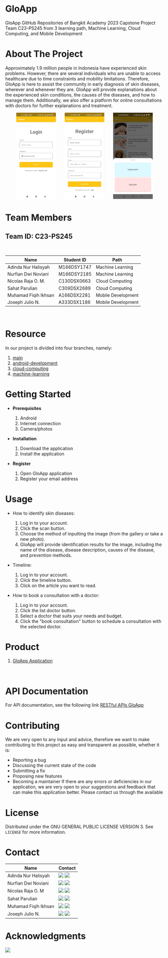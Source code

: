 # GloApp 

GloApp GitHub Repositories of Bangkit Academy 2023 Capstone Project Team C23-PS245 from 3 learning path, Machine Learning, Cloud Computing, and Mobile Development

# About The Project

Approximately 1.9 million people in Indonesia have experienced skin problems. However, there are several individuals who are unable to access healthcare due to time constraints and mobility limitations. Therefore, GloApp is here to assist the community in early diagnosis of skin diseases, wherever and whenever they are. GloApp will provide explanations about the experienced skin conditions, the causes of the diseases, and how to manage them. Additionally, we also offer a platform for online consultations with doctors for further explanations and treatment.

<p align="center">
	<img src="doc-pic/IMG-20230614-WA0043.jpg" width="25%"> &nbsp; &nbsp; &nbsp;
	<img src="doc-pic/reg.jpg" width="25%"> &nbsp; &nbsp; &nbsp;
	<img src="doc-pic/take.jpg" width="25%">
</p>

# Team Members

## Team ID: C23-PS245
<br>

| Name                  | Student ID | Path                |
| --------------------- | ---------- | ------------------- |
| Adinda Nur Halisyah   | M166DSY1747| Machine Learning    |
| Nurfian Dwi Noviani   | M166DSY2185| Machine Learning    |
| Nicolas Raja O. M.    | C130DSX0663| Cloud Computing     |
| Sahat Parulian	| C309DSX2689| Cloud Computing     |
| Muhamad Fiqih Ikhsan  | A166DSX2281| Mobile Development  |
| Joseph Julio N.       | A333DSX1186| Mobile Development  |

<br>

# Resource

In our project is divided into four branches, namely:

  1. [main](https://github.com/CookiePie-cell/gloapp.git)
  2. [android-development](https://github.com/CookiePie-cell/gloapp/tree/Mobile-Development)
  3. [cloud-computing](https://github.com/CookiePie-cell/gloapp/tree/Cloud-Computing)
  4. [machine-learning](https://github.com/CookiePie-cell/gloapp/tree/Machine-Learning)

# Getting Started

- **Prerequisites**

  1.	Android
  2.	Internet connection
  3.	Camera/photos

- **Installation**

  1.	Download the application
  2.	Install the application

- **Register**

  1.	Open GloApp application
  2.	Register your email address

# Usage

- How to identify skin diseases:

    1. Log in to your account.
    2. Click the scan button.
    3. Choose the method of inputting the image (from the gallery or take a new photo).
    4. GloApp will provide identification results for the image, including the name of the disease, disease description, causes of the disease, and prevention methods.

- Timeline:
    1. Log in to your account.
    2. Click the timeline button.
    3. Click on the article you want to read.


- How to book a consultation with a doctor:

  1. Log in to your account.
  2. Click the list doctor button.
  3. Select a doctor that suits your needs and budget.
  4. Click the "book consultation" button to schedule a consultation  with the selected doctor.

# Product

  1. [GloApp Application](https://storage.googleapis.com/apk_gloapp/Gloapp.apk)
   <br>

# API Documentation
For API documentation, see the following link [RESTful APIs GloApp](https://github.com/CookiePie-cell/gloapp/tree/Cloud-Computing)

# Contributing
We are very open to any input and advice, therefore we want to make contributing to this project as easy and transparent as possible, whether it is:
- Reporting a bug
- Discussing the current state of the code
- Submitting a fix
- Proposing new features
- Becoming a maintainer
If there are any errors or deficiencies in our application, we are very open to your suggestions and feedback that can make this application better. Please contact us through the available 

# License

Distributed under the GNU GENERAL PUBLIC LICENSE VERSION 3. See `LICENSE` for more information.

# Contact

| Name                  | Contact                                                                                                                                                                                                                                                                                                                                        |
| --------------------- | ---------------------------------------------------------------------------------------------------------------------------------------------------------------------------------------------------------------------------------------------------------------------------------------------------------------------------------------------- |
| Adinda Nur Halisyah        | <a href="#"><img src="https://img.shields.io/badge/LinkedIn-0077B5?style=for-the-badge&logo=linkedin&logoColor=white" /></a> <a href="#"><img src="https://img.shields.io/badge/GitHub-100000?style=for-the-badge&logo=github&logoColor=white" /></a>                   |
| Nurfian Dwi Noviani | <a href="#"><img src="https://img.shields.io/badge/LinkedIn-0077B5?style=for-the-badge&logo=linkedin&logoColor=white" /></a> <a href="#"><img src="https://img.shields.io/badge/GitHub-100000?style=for-the-badge&logo=github&logoColor=white" /></a>               |
| Nicolas Raja O. M     | <a href="#"><img src="https://img.shields.io/badge/LinkedIn-0077B5?style=for-the-badge&logo=linkedin&logoColor=white" /></a> <a href="#"><img src="https://img.shields.io/badge/GitHub-100000?style=for-the-badge&logo=github&logoColor=white" /></a> |
| Sahat Parulian | <a href="https://www.linkedin.com/in/sahat-parulian/"><img src="https://img.shields.io/badge/LinkedIn-0077B5?style=for-the-badge&logo=linkedin&logoColor=white" /></a> <a href="https://github.com/yosuashp?tab=repositories"><img src="https://img.shields.io/badge/GitHub-100000?style=for-the-badge&logo=github&logoColor=white" /></a>                          |
| Muhamad Fiqih Ikhsan    | <a href="#"><img src="https://img.shields.io/badge/LinkedIn-0077B5?style=for-the-badge&logo=linkedin&logoColor=white" /></a> <a href="#"><img src="https://img.shields.io/badge/GitHub-100000?style=for-the-badge&logo=github&logoColor=white" /></a>                       |
| Joseph Julio N.          | <a href="https://www.linkedin.com/in/joseph-julio-nicholas-720985209"><img src="https://img.shields.io/badge/LinkedIn-0077B5?style=for-the-badge&logo=linkedin&logoColor=white" /></a> <a href="https://github.com/CookiePie-cell"><img src="https://img.shields.io/badge/GitHub-100000?style=for-the-badge&logo=github&logoColor=white" /></a>


# Acknowledgments

<img src="https://www.dicoding.com/blog/wp-content/uploads/2020/12/Cover.png" />
